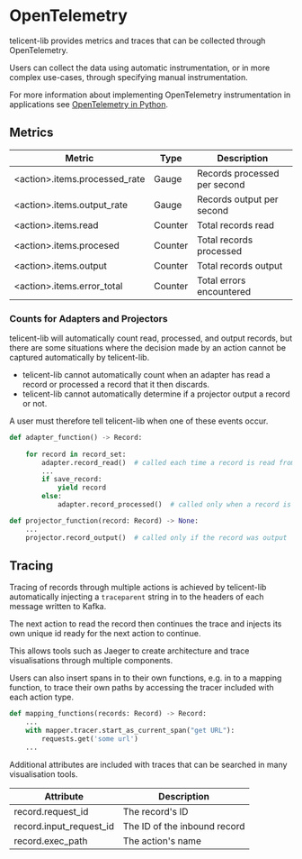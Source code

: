 # OpenTelemetry

telicent-lib provides metrics and traces that can be collected through OpenTelemetry.

Users can collect the data using automatic instrumentation, or in more complex use-cases, through specifying 
manual instrumentation.

For more information about implementing OpenTelemetry instrumentation in applications see 
[OpenTelemetry in Python](https://opentelemetry.io/docs/instrumentation/python/).


## Metrics

| Metric                          | Type | Description                  |
|---------------------------------|------|------------------------------|
 | \<action\>.items.processed_rate | Gauge | Records processed per second |
 | \<action\>.items.output_rate    | Gauge | Records output per second    |
 | \<action\>.items.read           | Counter | Total records read           |
 | \<action\>.items.procesed       | Counter | Total records processed      |
 | \<action\>.items.output         | Counter | Total records output         |
 | \<action\>.items.error_total         | Counter | Total errors encountered     |

### Counts for Adapters and Projectors

telicent-lib will automatically count read, processed, and output records, but there are some situations where the decision 
made by an action cannot be captured automatically by telicent-lib.

* telicent-lib cannot automatically count when an adapter has read a record or processed a record that it then discards. 
* telicent-lib cannot automatically determine if a projector output a record or not.

A user must therefore tell telicent-lib when one of these events occur.
```python
def adapter_function() -> Record:
 
    for record in record_set:
        adapter.record_read()  # called each time a record is read from the source
        ...
        if save_record:
            yield record
        else:
            adapter.record_processed()  # called only when a record is discarded
```

```python
def projector_function(record: Record) -> None:
    ...
    projector.record_output()  # called only if the record was output
```


## Tracing

Tracing of records through multiple actions is achieved by telicent-lib automatically injecting a `traceparent` 
string in to the headers of each message written to Kafka.

The next action to read the record then continues the trace and injects its own unique id ready for the next action to continue.  

This allows tools such as Jaeger to create architecture and trace visualisations through multiple components.

Users can also insert spans in to their own functions, e.g. in to a mapping function, to trace their own paths by 
accessing the tracer included with each action type.

```python
def mapping_functions(records: Record) -> Record:
    ...
    with mapper.tracer.start_as_current_span("get URL"):
        requests.get('some url')
    ...
```

Additional attributes are included with traces that can be searched in many visualisation tools.

| Attribute         | Description                  |
|-------------------|------------------------------|
| record.request_id | The record's ID |
| record.input_request_id | The ID of the inbound record |
| record.exec_path | The action's name |
